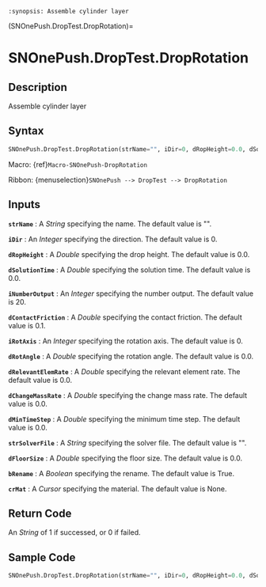 ```{module} SNOnePush.DropTest.DropRotation()
:synopsis: Assemble cylinder layer
```

(SNOnePush.DropTest.DropRotation)=

# SNOnePush.DropTest.DropRotation

## Description

Assemble cylinder layer

## Syntax

```python
SNOnePush.DropTest.DropRotation(strName="", iDir=0, dRopHeight=0.0, dSolutionTime=0.0, iNumberOutput=20, dContactFriction=0.1, iRotAxis=0, dRotAngle=0.0, dRelevantElemRate=0.0, dChangeMassRate=0.0, dMinTimeStep=0.0, strSolverFile="", dFloorSize=0.0, bRename=True, crMat=None)
```

Macro: {ref}`Macro-SNOnePush-DropRotation`

Ribbon: {menuselection}`SNOnePush --> DropTest --> DropRotation`

## Inputs

**`strName`**
: A _String_ specifying the name. The default value is "".

**`iDir`**
: An _Integer_ specifying the direction. The default value is 0.

**`dRopHeight`**
: A _Double_ specifying the drop height. The default value is 0.0.

**`dSolutionTime`**
: A _Double_ specifying the solution time. The default value is 0.0.

**`iNumberOutput`**
: An _Integer_ specifying the number output. The default value is 20.

**`dContactFriction`**
: A _Double_ specifying the contact friction. The default value is 0.1.

**`iRotAxis`**
: An _Integer_ specifying the rotation axis. The default value is 0.

**`dRotAngle`**
: A _Double_ specifying the rotation angle. The default value is 0.0.

**`dRelevantElemRate`**
: A _Double_ specifying the relevant element rate. The default value is 0.0.

**`dChangeMassRate`**
: A _Double_ specifying the change mass rate. The default value is 0.0.

**`dMinTimeStep`**
: A _Double_ specifying the minimum time step. The default value is 0.0.

**`strSolverFile`**
: A _String_ specifying the solver file. The default value is "".

**`dFloorSize`**
: A _Double_ specifying the floor size. The default value is 0.0.

**`bRename`**
: A _Boolean_ specifying the rename. The default value is True.

**`crMat`**
: A _Cursor_ specifying the material. The default value is None.

## Return Code

An _String_ of 1 if successed, or 0 if failed.

## Sample Code

```python
SNOnePush.DropTest.DropRotation(strName="", iDir=0, dRopHeight=0.0, dSolutionTime=0.0, iNumberOutput=20, dContactFriction=0.1, iRotAxis=0, dRotAngle=0.0, dRelevantElemRate=0.0, dChangeMassRate=0.0, dMinTimeStep=0.0, strSolverFile="", dFloorSize=0.0, bRename=True, crMat=None)
```
